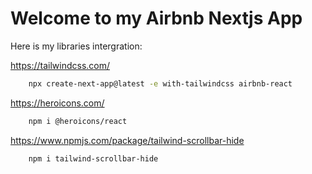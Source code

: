 # Welcome to my Airbnb Nextjs App

Here is my libraries intergration:

https://tailwindcss.com/

```bash
    npx create-next-app@latest -e with-tailwindcss airbnb-react
```

https://heroicons.com/

```bash
    npm i @heroicons/react
```

https://www.npmjs.com/package/tailwind-scrollbar-hide

```bash
    npm i tailwind-scrollbar-hide
```
